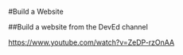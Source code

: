 #Build a Website

##Build a website from the DevEd channel

https://www.youtube.com/watch?v=ZeDP-rzOnAA